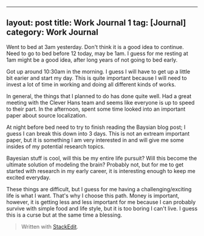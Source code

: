 
---
layout: post
title: Work Journal 1
tag: [Journal]
category: Work Journal
---

Went to bed at 3am yesterday. Don't think it is a good idea to continue. Need to go to bed before 12 today, may be 1am. I guess for me resting at 1am might be a good idea, after long years of not going to bed early.

Got up around 10:30am in the morning. I guess I will have to get up a little bit earier and start my day. This is quite important because I will need to invest a lot of time in working and doing all different kinds of works.

In general, the things that I planned to do has done quite well. Had a great meeting with the Clever Hans team and seems like everyone is up to speed to their part. In the afternoon, spent some time looked into an important paper about source localization.

At night before bed need to try to finish reading the Baysian blog post; I guess I can break this down into 3 days. This is not an extream important paper, but it is something I am very interested in and will give me some insides of my potential research topics.

Bayesian stuff is cool, will this be my entire life pursuit? Will this become the ultimate solution of modeling the brain? Probably not, but for me to get started with research in my early career, it is interesting enough to keep me excited everyday.

These things are difficult, but I guess for me having a challenging/exciting life is what I want. That's why I choose this path. Money is important, however, it is getting less and less important for me because I can probably survive with simple food and life style, but it is too boring I can't live. I guess this is a curse but at the same time a blessing.

> Written with [StackEdit](https://stackedit.io/).
<!--stackedit_data:
eyJoaXN0b3J5IjpbLTE2MzUzNjExMDgsMTYyOTY5MzA1MF19
-->